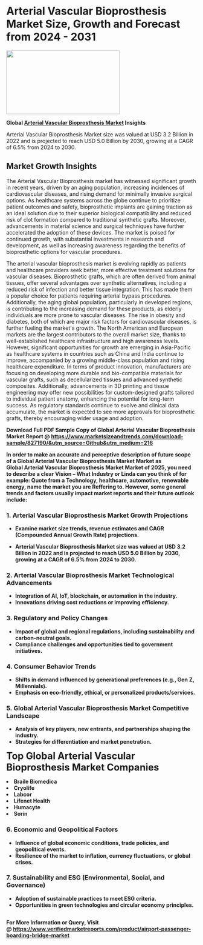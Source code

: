 <H1>Arterial Vascular Bioprosthesis Market Size, Growth and Forecast from 2024 - 2031</H1><img class="aligncenter size-medium wp-image-584254" src="https://thirdeyenews.in/wp-content/uploads/2024/09/Global-Market-Research-300x168.jpeg" alt="" width="300" height="168" /><p><strong>Global&nbsp;<a href="https://www.marketsizeandtrends.com/download-sample/827190/&amp;utm_source=Github&utm_medium=216">Arterial Vascular Bioprosthesis Market</a> Insights</strong></p><p>Arterial Vascular Bioprosthesis Market size was valued at USD 3.2 Billion in 2022 and is projected to reach USD 5.0 Billion by 2030, growing at a CAGR of 6.5% from 2024 to 2030.</p><p><h2>Market Growth Insights</h2> <p>The Arterial Vascular Bioprosthesis market has witnessed significant growth in recent years, driven by an aging population, increasing incidences of cardiovascular diseases, and rising demand for minimally invasive surgical options. As healthcare systems across the globe continue to prioritize patient outcomes and safety, bioprosthetic implants are gaining traction as an ideal solution due to their superior biological compatibility and reduced risk of clot formation compared to traditional synthetic grafts. Moreover, advancements in material science and surgical techniques have further accelerated the adoption of these devices. The market is poised for continued growth, with substantial investments in research and development, as well as increasing awareness regarding the benefits of bioprosthetic options for vascular procedures.</p> <p><strong></strong></p> <p>The arterial vascular bioprosthesis market is evolving rapidly as patients and healthcare providers seek better, more effective treatment solutions for vascular diseases. Bioprosthetic grafts, which are often derived from animal tissues, offer several advantages over synthetic alternatives, including a reduced risk of infection and better tissue integration. This has made them a popular choice for patients requiring arterial bypass procedures. Additionally, the aging global population, particularly in developed regions, is contributing to the increasing demand for these products, as elderly individuals are more prone to vascular diseases. The rise in obesity and diabetes, both of which are major risk factors for cardiovascular diseases, is further fueling the market's growth. The North American and European markets are the largest contributors to the overall market size, thanks to well-established healthcare infrastructure and high awareness levels. However, significant opportunities for growth are emerging in Asia-Pacific as healthcare systems in countries such as China and India continue to improve, accompanied by a growing middle-class population and rising healthcare expenditure. In terms of product innovation, manufacturers are focusing on developing more durable and bio-compatible materials for vascular grafts, such as decellularized tissues and advanced synthetic composites. Additionally, advancements in 3D printing and tissue engineering may offer new possibilities for custom-designed grafts tailored to individual patient anatomy, enhancing the potential for long-term success. As regulatory standards continue to evolve and clinical data accumulate, the market is expected to see more approvals for bioprosthetic grafts, thereby encouraging wider usage and adoption. <p><strong></p><p><span class=""><strong>Download Full PDF Sample Copy of Global Arterial Vascular Bioprosthesis Market Report</strong> @ <a href="https://www.marketsizeandtrends.com/download-sample/827190/&amp;utm_source=Github&utm_medium=216" target="_blank">https://www.marketsizeandtrends.com/download-sample/827190/&amp;utm_source=Github&utm_medium=216</a></span></p><p>In order to make an accurate and perceptive description of future scope of a Global&nbsp;Arterial Vascular Bioprosthesis Market Market as Global&nbsp;Arterial Vascular Bioprosthesis Market Market of 2025, you need to describe a clear Vision &ndash; What Industry or Linda can you think of for example: Quote from a Technology, healthcare, automotive, renewable energy, name the market you are Reffering to. However, some general trends and factors usually impact market reports and their future outlook include:</p><h3>1.&nbsp;<strong>Arterial Vascular Bioprosthesis Market Growth Projections</strong></h3><ul><li>Examine market size trends, revenue estimates and CAGR (Compounded Annual Growth Rate) projections.</li><li><p>Arterial Vascular Bioprosthesis Market size was valued at USD 3.2 Billion in 2022 and is projected to reach USD 5.0 Billion by 2030, growing at a CAGR of 6.5% from 2024 to 2030.</p></li></ul><h3>2.&nbsp;<strong>Arterial Vascular Bioprosthesis Market Technological Advancements</strong></h3><ul><li>Integration of AI, IoT, blockchain, or automation in the industry.</li><li>Innovations driving cost reductions or improving efficiency.</li></ul><h3>3.&nbsp;<strong>Regulatory and Policy Changes</strong></h3><ul><li>Impact of global and regional regulations, including sustainability and carbon-neutral goals.</li><li>Compliance challenges and opportunities tied to government initiatives.</li></ul><h3>4.&nbsp;<strong>Consumer Behavior Trends</strong></h3><ul><li>Shifts in demand influenced by generational preferences (e.g., Gen Z, Millennials).</li><li>Emphasis on eco-friendly, ethical, or personalized products/services.</li></ul><h3>5.&nbsp;<strong>Global Arterial Vascular Bioprosthesis Market Competitive Landscape</strong></h3><ul><li>Analysis of key players, new entrants, and partnerships shaping the industry.</li><li>Strategies for differentiation and market penetration.</li></ul><p data-pm-slice="1 1 []"><span style="color: inherit; font-family: inherit; font-size: 25px;">Top Global Arterial Vascular Bioprosthesis Market Companies</span></p><div class="" data-test-id=""><p><li>Braile Biomedica</li><li> Cryolife</li><li> Labcor</li><li> Lifenet Health</li><li> Humacyte</li><li> Sorin</li></p></div><h3>6.&nbsp;<strong>Economic and Geopolitical Factors</strong></h3><ul><li>Influence of global economic conditions, trade policies, and geopolitical events.</li><li>Resilience of the market to inflation, currency fluctuations, or global crises.</li></ul><h3>7.&nbsp;<strong>Sustainability and ESG (Environmental, Social, and Governance)</strong></h3><ul><li>Adoption of sustainable practices to meet ESG criteria.</li><li>Opportunities in green technologies and circular economy principles.</li></ul><h2><strong style="font-size: 14px;">For More Information or Query, Visit @&nbsp;</strong><a style="background-color: #ffffff; font-size: 14px;" href="https://www.marketsizeandtrends.com/report/arterial-vascular-bioprosthesis-market/" target="_blank">https://www.verifiedmarketreports.com/product/airport-passenger-boarding-bridge-market</a></h2>
